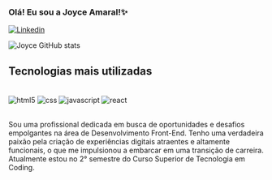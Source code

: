 
### Olá! Eu sou a Joyce Amaral!✨

[![Linkedin](https://img.shields.io/badge/LinkedIn-0077B5?style=for-the-badge&logo=linkedin&logoColor=white)](https://www.linkedin.com/in/joyce-amaral-programacao/)

![Joyce GitHub stats](https://github-readme-stats.vercel.app/api?username=Joyamarall&show_icons=true&theme=dracula)

## Tecnologias mais utilizadas

<div style="display: inline_block"><br>
    <img align=center alt=html5 src=https://img.shields.io/badge/HTML5-E34F26?style=for-the-badge&logo=html5&logoColor=white />
    <img align=center alt=css src=https://img.shields.io/badge/CSS3-1572B6?style=for-the-badge&logo=css3&logoColor=white />
    <img align=center alt=javascript src=https://img.shields.io/badge/JavaScript-F7DF1E?style=for-the-badge&logo=javascript&logoColor=black />
    <img align=center alt=react src=https://img.shields.io/badge/React-20232A?style=for-the-badge&logo=react&logoColor=61DAFB/>
</div>
<br>

Sou uma profissional dedicada em busca de oportunidades e desafios empolgantes na área de Desenvolvimento Front-End. Tenho uma verdadeira paixão pela criação de experiências digitais atraentes e altamente funcionais, o que me impulsionou a embarcar em uma transição de carreira. Atualmente estou no 2° semestre do Curso Superior de Tecnologia em Coding.
